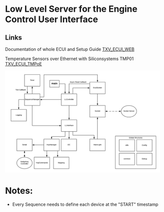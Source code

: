 # Low Level Server for the Engine Control User Interface

## Links

Documentation of whole ECUI and Setup Guide
[TXV_ECUI_WEB](https://github.com/SpaceTeam/TXV_ECUI_WEB/tree/dev)

Temperature Sensors over Ethernet with Siliconsystems TMP01
[TXV_ECUI_TMPoE](https://github.com/SpaceTeam/TXV_ECUI_TMPoE/tree/master)

![LLServer Diagram](llserver.png)

# Notes:

- Every Sequence needs to define each device at the "START" timestamp
